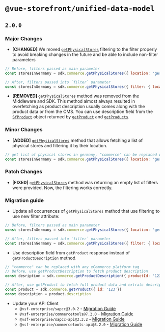 # `@vue-storefront/unified-data-model`

## `2.0.0`

### Major Changes

- **[CHANGED]** We moved [`getPhysicalStores`]() filtering to the filter properly to avoid breaking changes in the future and be able to include non-filter parameters 
```js
// Before, filters passed as main parameter
const storesInGermany = sdk.commerce.getPhysicalStores({ location: 'germany'})

// After, filters passed into `filter` parameter
const storesInGermany = sdk.commerce.getPhysicalStores({ filter: { location: 'germany'} })
```
- **[REMOVED]** [`getPhysicalStores`]() method was removed from the Middleware and SDK. This method almost always resulted in overfetching as product description usually comes along with the product data or from the CMS. You can use description field from the [`SfProduct`]() object returned by [`getProduct`]() and [`getProducts`]().

### Minor Changes

- **[ADDED]** [`getPhysicalStores`]() method that allows fetching a list of physical stores and filtering it by their location.
```js
// get list of physical stores in germany, "commerce" can be replaced with any eCommerce platform tag
const storesInGermany = sdk.commerce.getPhysicalStores({ location: 'germany'})
```

### Patch Changes

- **[FIXED]** [`getPhysicalStores`]() method was returning an empty list of filters were provided. Now, the filtering works correctly.

### Migration guide

- Update all occurrences of `getPhysicalStores` method that use filtering to use new filter attribute:

```js
// Before, filters passed as main parameter
const storesInGermany = sdk.commerce.getPhysicalStores({ location: 'germany'})

// After, filters passed into `filter` parameter
const storesInGermany = sdk.commerce.getPhysicalStores({ filter: { location: 'germany'} })
```
- Use description field from `getProduct` response instead of `getProductDescription` method.
```js
// "commerce" can be replaced with any eCommerce platform tag
// Before, use getProductDescription to fetch product description
const desription = sdk.commerce.getProductDescription({ productId: '123' })

// After, use getProduct to fetch full product data and extratc description
const product = sdk.commerce.getProduct({ id: '123'})
const description = product.description
```
- Update your API Client 
    - `@vsf-enterprise/sapcc@3.0.2` - [Migration Guide]()
    - `@vsf-enterprise/commercetools@7.2.0` - [Migration Guide]()
    - `@vsf-enterprise/sapcc-api@3.3.2` - [Migration Guide]()
    - `@vsf-enterprise/commercetools-api@3.2.0` - [Migration Guide]()